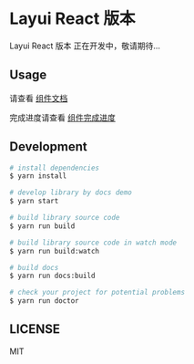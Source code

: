 # Layui React 版本

Layui React 版本 正在开发中，敬请期待...

## Usage

请查看 [组件文档](https://layui-react.pages.dev/)

完成进度请查看 [组件完成进度](./src/README.md)

## Development

```bash
# install dependencies
$ yarn install

# develop library by docs demo
$ yarn start

# build library source code
$ yarn run build

# build library source code in watch mode
$ yarn run build:watch

# build docs
$ yarn run docs:build

# check your project for potential problems
$ yarn run doctor
```

## LICENSE

MIT
